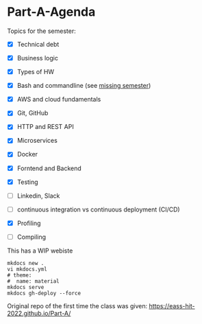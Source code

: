 # Part-A-Agenda

Topics for the semester:

 - [x] Technical debt
 - [x] Business logic
 - [x] Types of HW
 - [x] Bash and commandline (see [missing semester](https://missing.csail.mit.edu/2020/course-shell/))
 - [x] AWS and cloud fundamentals  
 - [x] Git, GitHub
 - [x] HTTP and REST API
 - [x] Microservices
 - [x] Docker
 - [x] Forntend and Backend
 - [x] Testing
 - [ ] Linkedin, Slack
 - [ ] continuous integration vs continuous deployment (CI/CD)
 - [x] Profiling
 - [ ] Compiling


This has a WIP webiste 

```
mkdocs new .
vi mkdocs.yml
# theme:
#  name: material
mkdocs serve
mkdocs gh-deploy --force
```

Original repo of the first time the class was given:
https://eass-hit-2022.github.io/Part-A/
